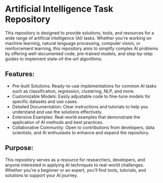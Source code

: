 # Artificial Intelligence Task Repository

This repository is designed to provide solutions, tools, and resources for a wide range of artificial intelligence (AI) tasks. Whether you're working on machine learning, natural language processing, computer vision, or reinforcement learning, this repository aims to simplify complex AI problems by offering well-documented code, pre-trained models, and step-by-step guides to implement state-of-the-art algorithms.

## Features:

* Pre-built Solutions: Ready-to-use implementations for common AI tasks such as classification, regression, clustering, NLP, and more.
* Customizable Models: Easily adjustable code to fine-tune models for specific datasets and use cases.
* Detailed Documentation: Clear instructions and tutorials to help you understand and use the solutions effectively.
* Extensive Examples: Real-world examples that demonstrate the application of AI methods and best practices.
* Collaborative Community: Open to contributions from developers, data scientists, and AI enthusiasts to enhance and expand the repository.

## Purpose:
This repository serves as a resource for researchers, developers, and anyone interested in applying AI techniques to real-world challenges. Whether you're a beginner or an expert, you'll find tools, tutorials, and solutions to support your AI journey.